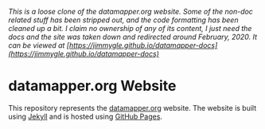 *This is a loose clone of the datamapper.org website. Some of the non-doc related stuff has been stripped out, and the code formatting has been cleaned up a bit. I claim no ownership of any of its content, I just need the docs and the site was taken down and redirected around February, 2020. It can be viewed at [https://jimmygle.github.io/datamapper-docs](https://jimmygle.github.io/datamapper-docs)*


# datamapper.org Website

This repository represents the [datamapper.org](http://datamapper.org/)
website. The website is built using [Jekyll](http://jekyllrb.com)
and is hosted using [GitHub Pages](http://pages.github.com/).

